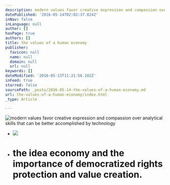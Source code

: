 ```yaml
---
description: modern values favor creative expression and compassion over analytical skills that can be better accomplished by technology
datePublished: '2016-05-14T02:02:37.024Z'
inNav: false
inLanguage: null
author: []
hasPage: true
authors: []
title: the values of a human economy
publisher:
  favicon: null
  name: null
  domain: null
  url: null
keywords: []
dateModified: '2016-05-13T11:21:56.102Z'
inFeed: true
starred: false
sourcePath: _posts/2016-05-14-the-values-of-a-human-economy.md
url: the-values-of-a-human-economy/index.html
_type: Article

---
```

![modern values favor creative expression and compassion over analytical skills that can be better accomplished by technology](https://the-grid-user-content.s3-us-west-2.amazonaws.com/e85245ad-364b-4bdc-a02a-5c5b33be0356.jpg)

* ![](https://the-grid-user-content.s3-us-west-2.amazonaws.com/5fa98e70-e244-44a5-9a9b-94759d424763.jpg)

* # the idea economy and the importance of democratized rights protection and value creation.